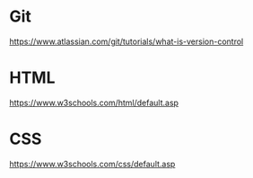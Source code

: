# Git

https://www.atlassian.com/git/tutorials/what-is-version-control

# HTML

https://www.w3schools.com/html/default.asp

# CSS

https://www.w3schools.com/css/default.asp
